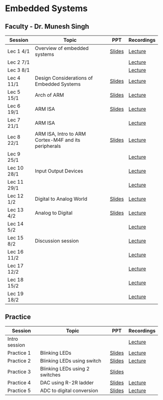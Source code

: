 # Embedded Systems
##  Faculty - Dr. Munesh Singh

|Session|Topic |PPT |Recordings|
|-------|------|----|----------|
| Lec 1	4/1|Overview of embedded systems| [Slides](https://drive.google.com/file/d/1TsUeMqq55ap_fH5V4VkK4SH2TwCiE8k2/view)| [Lecture](https://drive.google.com/file/d/1I1Rkt8t9y2_Q57o_R-1J3l3SUprsxcbx/view?ts=5ff3fb8d)	|
| Lec 2	7/1|	| 	| [Lecture](https://drive.google.com/file/d/1E2DriCmlmZzCfjm1DCBwRLWbeT9xxUAa/view)	|
| Lec 3	8/1|	| 	| [Lecture](https://drive.google.com/file/d/1fOxOWaPPeUMLlAKZNlgBps6nrmdfDOnc/view)	|
| Lec 4	11/1|	Design Considerations of Embedded Systems| [Slides](https://drive.google.com/file/d/1Xv_VrlwohTzC1YPeOAZYJI5ROwG5dPSm/view)| [Lecture](https://drive.google.com/file/d/1XIQH0cB_vsElqbhFjxCN0N2Rwg3-vlcY/view)|
| Lec 5	15/1| Arch of ARM	| [Slides](https://drive.google.com/file/d/14RQbJ1YS_pgAO7_jO_PoPYJJeQdoNt1x/view)| [Lecture](https://drive.google.com/file/d/1gPsrJ5IwDUlctTbwqE5qdpz0QtsMCBVz/view)|
| Lec 6	19/1|ARM ISA	| [Slides](https://drive.google.com/file/d/1OQhIYPdEC8O71Gye_Es0znwDLKTOCXpf/view)| [Lecture](https://drive.google.com/file/d/1TwOkEwKjRRQNlnADlr2CXfsiI5Zg3_qz/view)|
| Lec 7	21/1|ARM ISA | 	| [Lecture](https://drive.google.com/file/d/1x9C9SvvHZfasuASq1Z2j8adR_VTaifiJ/view)|
| Lec 8	22/1|ARM ISA, Intro to ARM Cortex-M4F and its peripherals	| [Slides ](https://drive.google.com/file/d/1OxJg_Pqy-CqpjxvdNu4aHx7yLSgHB7JV/view)| [Lecture](https://drive.google.com/file/d/1chqzOkqjNrSBtu4splQ_hvg3Y7v_hxV5/view)|
| Lec 9	25/1|	| 	| [Lecture](https://drive.google.com/file/d/1NgCNwp0E8LWHIxOd-YDH2IKZ1g2jOW_8/view?usp=sharing_eil&ts=600e65bf)	|
| Lec 10 28/1	|Input Output Devices	|	| [Lecture](https://drive.google.com/file/d/19qqN1-ZdN78Mjx9XRLqB6_o8_JEbqJMW/view?usp=sharing_eil&ts=601299b1)	|
| Lec 11	29/1|	|	| [Lecture](https://drive.google.com/file/d/1wDdZxyhKSx53a4zxhECTYaxUh09QyPw7/view?usp=sharing_eil&ts=6013e896)	|
| Lec 12	1/2|Digital to Analog	World| [Slides](https://drive.google.com/file/d/1eBnB07eo1eeRJlMOZfi7kKHXxmtDdx3d/view)| [Lecture](https://drive.google.com/file/d/1YzRy1md1yICCRgIBfySFapglSEojaNPD/view?usp=sharing_eil&ts=60178a4b)	|
| Lec 13	4/2|Analog to Digital	| [Slides](https://drive.google.com/file/d/1Eu8cRtJauOKpJoZ46bNxHkFEQtQr0KnA/view)| [Lecture](https://drive.google.com/file/d/1gFEa-MDX-6ZSpPrOsOyQWmkj57FJWcWz/view?usp=sharing_eip&ts=601bd1be)	|
| Lec 14	5/2|	| 	| [Lecture](https://drive.google.com/file/d/15vfzOGh5WcATncWClu0uBUfRnCW94s6U/view?usp=sharing_eip&ts=601d286f)	|
| Lec 15 8/2|Discussion session | |[Lecture]() |
|Lec 16 11/2| | |[Lecture](https://drive.google.com/file/d/1IPFSE3jZ6zCszYgoGIKVdh83LvfLbmgK/view?usp=sharing_eip&ts=602506b4)|
|Lec 17 12/2| | |[Lecture](https://drive.google.com/file/d/1xo7l1ymHVJJU7JNDTgZnOpnHXJb3KNUA/view?usp=sharing_eip&ts=60265fc6)|
|Lec 18 15/2| | |[Lecture](https://drive.google.com/file/d/1M7unHqXdHBQ-hVMza05EOj_vI4M5WV_4/view?usp=sharing_eip&ts=602a05ac) |
|Lec 19 18/2| | |[Lecture](https://drive.google.com/file/d/17aQAT08hpcdXcjre-nlMhhUXo7uTlaae/view?usp=sharing_eip&ts=602e4352) |
<!--
|Lec | |[Slides]() |[Lecture]() |
-->

## Practice
|Session|Topic |PPT |Recordings|
|-------|------|----|----------|
| Intro session |	 |	| [Lecture](https://drive.google.com/file/d/1u8LRmYmYz5vivgG82LGmGSOAzuK0otQP/view?ts=5ff44710)	|
| Practice 1 	|Blinking LEDs  |[Slides](https://drive.google.com/file/d/1HvssjG9WMSYZHpNvQX3bcQCHvi8YJaoD/view)| [Lecture](https://drive.google.com/file/d/12NjeQQB77sbEh6SFEiqd11P-r078bk-W/view)|
| Practice 2	|Blinking LEDs using switch |[Slides](https://drive.google.com/file/d/1wNOj8b-BxgEFQQkFcBUGxrUhE2A_DEG9/view)| [Lecture](https://drive.google.com/file/d/1LarxL41_-lX4P8M__EDJWEyTMp-bsJBS/view)|
| Practice 3	|Blinking LEDs using 2 switches |[Slides](https://drive.google.com/file/d/1lS0BhAKLvzvUcd1KBw0K0Q2g8goKnruc/view)| 	|
|Practice 4 |DAC using R-2R ladder |[Slides](https://drive.google.com/file/d/1ON1GlNBqmNebeYPEhTLiYN2FtL2Dwtwi/view)|[Lecture](https://drive.google.com/file/d/1s6ChbHl_dFd3x6akjIicrC53DN56ljGW/view)|
|Practice 5 |ADC to digital conversion |[Slides](https://drive.google.com/file/d/14FSps5EkrJ0KmxW-mgfY4GsLxkHF5no7/view)|[Lecture](https://drive.google.com/file/d/1FFil4v-sJqfD6B0MhUG4ZrOo3-l_v4pb/view)|
